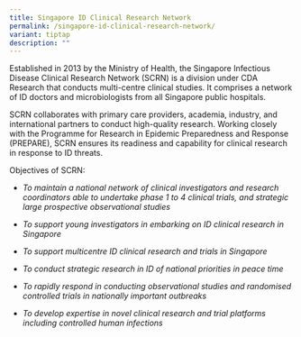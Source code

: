 ```yaml
---
title: Singapore ID Clinical Research Network
permalink: /singapore-id-clinical-research-network/
variant: tiptap
description: ""
---
```

<p>Established in 2013 by the Ministry of Health, the ​​​​​​​​​​​​​​Singapore
Infectious Disease Clinical Research Network (SCRN) is a division under
CDA Research that conducts multi-centre clinical studies. It comprises
a network of ID doctors and microbiologists from all Singapore public hospitals.&nbsp;</p>
<p>SCRN collaborates with primary care providers, academia, industry, and
international partners to conduct high-quality research. Working closely
with the Programme for Research in Epidemic Preparedness and Response (PREPARE),
SCRN ensures its readiness and capability for clinical research in response
to ID threats.​​&nbsp;</p>
<p>Objectives of SCRN:</p>
<ul data-tight="true" class="tight">
<li>
<p><em>To maintain a national network of clinical investigators and research coordinators able to undertake phase 1 to 4 clinical trials, and strategic large prospective observational studies</em>
</p>
</li>
<li>
<p><em>To support young investigators in embarking on ID clinical research in Singapore</em>
</p>
</li>
<li>
<p><em>To support multicentre ID clinical research and trials in Singapore</em>
</p>
</li>
<li>
<p><em>To conduct strategic research in ID of national priorities in peace time</em>
</p>
</li>
<li>
<p><em>To rapidly respond in conducting observational studies and randomised controlled trials in nationally important outbreaks</em>
</p>
</li>
<li>
<p><em>To develop expertise in novel clinical research and trial platforms including controlled human infections</em>
</p>
</li>
</ul>
<p></p>